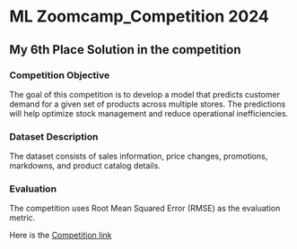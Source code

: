 # ML Zoomcamp_Competition 2024
## My 6th Place Solution in the competition

### Competition Objective
The goal of this competition is to develop a model that predicts customer demand for a given set of products across multiple stores. The predictions will help optimize stock management and reduce operational inefficiencies.

### Dataset Description
The dataset consists of sales information, price changes, promotions, markdowns, and product catalog details.

### Evaluation
The competition uses Root Mean Squared Error (RMSE) as the evaluation metric.

Here is the [Competition link](https://www.kaggle.com/competitions/ml-zoomcamp-2024-competition)
